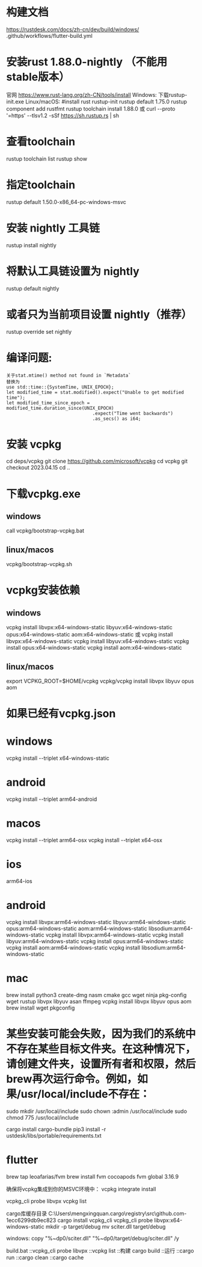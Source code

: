 # 构建文档
https://rustdesk.com/docs/zh-cn/dev/build/windows/
.github/workflows/flutter-build.yml

# 安装rust 1.88.0-nightly （不能用stable版本）
官网
https://www.rust-lang.org/zh-CN/tools/install
Windows:
    下载rustup-init.exe
Linux/macOS:
    #install rust
    rustup-init
    rustup default 1.75.0
    rustup component add rustfmt
    rustup toolchain install 1.88.0
    或
    curl --proto '=https' --tlsv1.2 -sSf https://sh.rustup.rs | sh
# 查看toolchain
rustup toolchain list
rustup show
# 指定toolchain
rustup default 1.50.0-x86_64-pc-windows-msvc

# 安装 nightly 工具链
rustup install nightly

# 将默认工具链设置为 nightly
rustup default nightly

# 或者只为当前项目设置 nightly（推荐）
rustup override set nightly

# 编译问题:
    关于stat.mtime() method not found in `Metadata`
    替换为
    use std::time::{SystemTime, UNIX_EPOCH};
    let modified_time = stat.modified().expect("Unable to get modified time");
    let modified_time_since_epoch = modified_time.duration_since(UNIX_EPOCH)
                                    .expect("Time went backwards")
                                    .as_secs() as i64;

# 安装 vcpkg
cd deps/vcpkg
git clone https://github.com/microsoft/vcpkg
cd vcpkg
git checkout 2023.04.15
cd ..

# 下载vcpkg.exe
## windows
call vcpkg/bootstrap-vcpkg.bat
## linux/macos
vcpkg/bootstrap-vcpkg.sh

# vcpkg安装依赖
## windows
vcpkg install libvpx:x64-windows-static libyuv:x64-windows-static opus:x64-windows-static aom:x64-windows-static
或
vcpkg install libvpx:x64-windows-static
vcpkg install libyuv:x64-windows-static
vcpkg install opus:x64-windows-static
vcpkg install aom:x64-windows-static
## linux/macos
export VCPKG_ROOT=$HOME/vcpkg
vcpkg/vcpkg install libvpx libyuv opus aom

# 如果已经有vcpkg.json
# windows
vcpkg install --triplet x64-windows-static
# android
vcpkg install --triplet arm64-android
# macos
vcpkg install --triplet arm64-osx
vcpkg install --triplet x64-osx
# ios
arm64-ios




# android
vcpkg install libvpx:arm64-windows-static libyuv:arm64-windows-static opus:arm64-windows-static aom:arm64-windows-static libsodium:arm64-windows-static
vcpkg install libvpx:arm64-windows-static
vcpkg install libyuv:arm64-windows-static
vcpkg install opus:arm64-windows-static
vcpkg install aom:arm64-windows-static
vcpkg install libsodium:arm64-windows-static

# mac
brew install python3 create-dmg nasm cmake gcc wget ninja pkg-config wget rustup libvpx libyuv asan ffmpeg
vcpkg install libvpx libyuv opus aom
brew install wget pkgconfig
# 某些安装可能会失败，因为我们的系统中不存在某些目标文件夹。在这种情况下，请创建文件夹，设置所有者和权限，然后brew再次运行命令。例如，如果/usr/local/include不存在：
sudo mkdir /usr/local/include
sudo chown <username>:admin /usr/local/include
sudo chmod 775 /usr/local/include

cargo install cargo-bundle
pip3 install -r ustdesk/libs/portable/requirements.txt

# flutter
brew tap leoafarias/fvm
brew install fvm cocoapods
fvm global 3.16.9



确保将vcpkg集成到你的MSVC环境中：
vcpkg integrate install

vcpkg_cli probe libvpx
vcpkg list




cargo库缓存目录
C:\Users\mengxingquan\.cargo\registry\src\github.com-1ecc6299db9ec823
cargo install vcpkg_cli
vcpkg_cli probe libvpx:x64-windows-static
mkdir -p target/debug
mv sciter.dll target/debug

windows:
copy "%~dp0/sciter.dll" "%~dp0/target/debug/sciter.dll" /y

build.bat
::vcpkg_cli probe libvpx
::vcpkg list
::构建
cargo build
::运行
::cargo run
::cargo clean
::cargo cache


